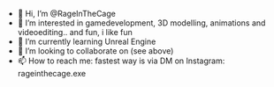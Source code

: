 - 👋 Hi, I’m @RageInTheCage
- 👀 I’m interested in gamedevelopment, 3D modelling, animations and videoediting.. and fun, i like fun
- 🌱 I’m currently learning Unreal Engine
- 💞️ I’m looking to collaborate on (see above)
- 📫 How to reach me: fastest way is via DM on Instagram: rageinthecage.exe

<!---
RageInTheCage/RageInTheCage is a ✨ special ✨ repository because its `README.md` (this file) appears on your GitHub profile.
You can click the Preview link to take a look at your changes.
--->
